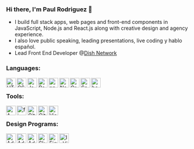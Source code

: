 ### Hi there, I'm Paul Rodriguez 👋

- I build full stack apps, web pages and front-end components in JavaScript, Node.js and React.js along with creative design and agency experience.
- I also love public speaking, leading presentations, live coding y hablo español.
- Lead Front End Developer @[Dish Network](https://www.dish.com)


### Languages:<br/>

<img align="left" alt="HTML5" width="26px" src="https://irp-cdn.multiscreensite.com/f592cd80/dms3rep/multi/html5_prodriguez_dev.svg" />
<img align="left" alt="CSS3" width="26px" src="https://irp-cdn.multiscreensite.com/f592cd80/dms3rep/multi/css3_prodriguez_dev.svg" />
<img align="left" alt="JavaScript" width="26px" src="https://irp-cdn.multiscreensite.com/f592cd80/dms3rep/multi/javascript_prodriguez_dev.svg" />
<img align="left" alt="React" width="26px" src="https://irp-cdn.multiscreensite.com/f592cd80/dms3rep/multi/reactjs_prodriguez_dev.svg" />
<img align="left" alt="npm" width="26px" src="https://irp-cdn.multiscreensite.com/f592cd80/dms3rep/multi/npm_prodriguez_dev.svg" />
<img align="left" alt="Node.js" width="26px" src="https://irp-cdn.multiscreensite.com/f592cd80/dms3rep/multi/nodejs_prodriguez_dev.svg" />
<img align="left" alt="GreenSock" width="26px" src="https://irp-cdn.multiscreensite.com/f592cd80/dms3rep/multi/greensock_color_prodriguez_dev.svg" />
<img align="left" alt="Sass" width="26px" src="https://irp-cdn.multiscreensite.com/f592cd80/dms3rep/multi/sass_prodriguez_dev.svg" />
<img align="left" alt="bootstap" width="26px" src="https://irp-cdn.multiscreensite.com/f592cd80/dms3rep/multi/bootstrap_prodriguez_dev.svg" /><br/>

### Tools:<br/>

<img align="left" alt="AWS" width="26px" src="https://irp-cdn.multiscreensite.com/f592cd80/dms3rep/multi/aws_prodriguez_dev.svg" />
<img align="left" alt="firebase" width="26px" src="https://irp-cdn.multiscreensite.com/f592cd80/dms3rep/multi/firebase_prodriguez_dev.svg" />
<img align="left" alt="Git" width="26px" src="https://irp-cdn.multiscreensite.com/f592cd80/dms3rep/multi/git_prodriguez_dev.svg" />
<img align="left" alt="GitHub" width="26px" src="https://irp-cdn.multiscreensite.com/f592cd80/dms3rep/multi/github_prodriguez_dev.svg" />
<img align="left" alt="Visual Studio Code" width="26px" src="https://irp-cdn.multiscreensite.com/f592cd80/dms3rep/multi/vs_code_prodriguez_dev.svg" /><br/>

### Design Programs:<br/>

<img align="left" alt="Adobe Photoshop" width="26px" src="https://irp-cdn.multiscreensite.com/f592cd80/dms3rep/multi/adobe_photoshop_prodriguez_dev.svg" />
<img align="left" alt="Adobe Illustrator" width="26px" src="https://irp-cdn.multiscreensite.com/f592cd80/dms3rep/multi/adobe_illustrator_prodriguez_dev.svg" />
<img align="left" alt="Adobe XD" width="26px" src="https://irp-cdn.multiscreensite.com/f592cd80/dms3rep/multi/adobe_xd_prodriguez_dev.svg" />
<img align="left" alt="Sketch" width="26px" src="https://irp-cdn.multiscreensite.com/f592cd80/dms3rep/multi/sketch_prodriguez_dev.svg" />
<img align="left" alt="Figma" width="26px" src="https://irp-cdn.multiscreensite.com/f592cd80/dms3rep/multi/figma_prodriguez_dev.svg" />
<img align="left" alt="InVision" width="26px" src="https://irp-cdn.multiscreensite.com/f592cd80/dms3rep/multi/invision_prodriguez_dev.svg" /><br/>
